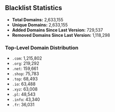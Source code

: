 ## Blacklist Statistics

- **Total Domains:** 2,633,155
- **Unique Domains:** 2,633,155
- **Added Domains Since Last Version:** 729,537
- **Removed Domains Since Last Version:** 1,118,298

### Top-Level Domain Distribution

-  `.com`: 1,215,802
-  `.org`: 219,292
-  `.net`: 159,661
-  `.shop`: 75,783
-  `.top`: 68,493
-  `.io`: 63,488
-  `.xyz`: 63,008
-  `.pl`: 48,543
-  `.info`: 43,340
-  `.fr`: 36,031
